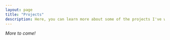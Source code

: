 ```yaml
---
layout: page
title: "Projects"
description: Here, you can learn more about some of the projects I've worked on, either for an engineering team, a class, or just for me.
---
```


<div class="emphasis">
    <i>More to come!</i>
</div>